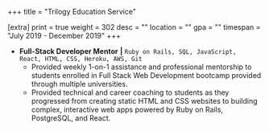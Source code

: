 +++
title = "Trilogy Education Service"

[extra]
print = true
weight = 302
desc = ""
location = ""
gpa = ""
timespan = "July 2019 - December 2019"
+++
* __Full-Stack Developer Mentor__ __\|__ `Ruby on Rails, SQL, JavaScript, React, HTML, CSS, Heroku, AWS, Git` 
  * Provided weekly 1-on-1 assistance and professional mentorship to students enrolled in Full Stack Web Development bootcamp provided through multiple universities.
  * Provided technical and career coaching to students as they progressed from creating static HTML and CSS websites to building complex, interactive web apps powered by Ruby on Rails, PostgreSQL, and React.
